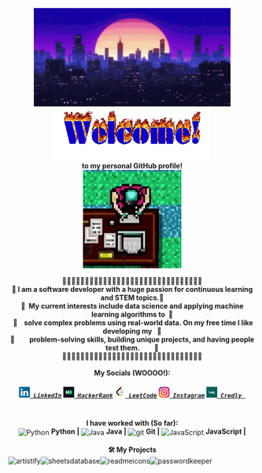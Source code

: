 <!--### Hi there 👋-->

<div align="center">
  <img src="https://github.com/ErnieLud/ErnieLud/blob/main/city-night.gif" alt="CityNight" align="center" width="400" height="200"/>
</div>

<div align="center">
<img src="https://github.com/ErnieLud/ErnieLud/blob/main/Welcome.gif" alt="Welcome" align="center">
</div>

<div align="center">
<b>to my personal GitHub profile!</b>
</div>
  
<div align="center">
<img src="https://raw.githubusercontent.com/ErnieLud/ErnieLud/main/biker-hotline-miami.gif" alt="Writing" align="center" width="200" height="200">
</div>

<div align="center"> <br/>
 🦴🦴🦴🦴🦴🦴🦴🦴🦴🦴🦴🦴🦴🦴🦴🦴🦴🦴🦴🦴🦴🦴🦴🦴🦴🦴🦴🦴🦴🦴🦴 <br/>
<b> 🦴 I am a software developer with a huge passion for continuous learning and STEM topics.🦴</b> <br/>
<b> 🦴‎ ‎ My current interests include data science and applying machine learning algorithms to‎ ‎ ‎🦴</b> <br/>
<b>‎ 🦴‎ ‎ ‎ ‎ solve complex problems using real-world data. On my free time I like developing my‎ ‎ ‎ ‎‎🦴 </b> <br/> 
<b> 🦴‎ ‎ ‎ ‎ ‎ ‎ ‎ ‎ ‎ problem-solving skills, building unique projects, and having people test them.‎ ‎ ‎ ‎ ‎ ‎ ‎ ‎ ‎ ‎🦴</b><br/> <!-- invisible char -->
  🦴🦴🦴🦴🦴🦴🦴🦴🦴🦴🦴🦴🦴🦴🦴🦴🦴🦴🦴🦴🦴🦴🦴🦴🦴🦴🦴🦴🦴🦴🦴 <br/>
</div>

<div align="center"> <br/>
<b> My Socials (WOOOO!): </b> <br/>
<h5 align="center">
  <code><a href="https://www.linkedin.com/in/ernie-sumoso" title="LinkedIn"><img width="22" src="socials/linkedin.svg"> LinkedIn</a></code>
  <code><a href="https://www.hackerrank.com/profile/a20161018" title="HackerRank"><img width="22" src="socials/hackerrank.png"> HackerRank</a></code>
  <code><a href="https://leetcode.com/u/ErnieFlakes/" title="LeetCode"><img width="22" src="socials/leetcode.png"> LeetCode</a></code>
  <code><a href="https://www.instagram.com/ernieluds1403/" title="Instagram"><img width="22" src="socials/instagram.svg"> Instagram</a></code>
  <code><a href="https://www.credly.com/users/ernie.ai" title="Credly"><img width="22" src="socials/credly.png"> Credly </a></code>
</h5>
</div>

<div align="center"> <br/>
<b> I have worked with (So far): </b> <br/>
<img align="center" alt="Python" height ="42px" src="https://raw.githubusercontent.com/rahul-jha98/github_readme_icons/main/language_and_tools/square/python/python.svg"> <b> Python  | </b>
<img align="center" alt="Java" height ="42px" src="https://raw.githubusercontent.com/rahul-jha98/github_readme_icons/main/language_and_tools/square/java/java.svg"> <b> Java  | </b>
<img align="center" alt="git" height='42px' src="https://raw.githubusercontent.com/rahul-jha98/github_readme_icons/main/language_and_tools/square/git-scm/git-scm.svg"> <b> Git  | </b>
<img align="center" alt="JavaScript" height ="42px"  src="https://raw.githubusercontent.com/rahul-jha98/github_readme_icons/main/language_and_tools/square/javascript/javascript.svg"> <b> JavaScript  | </b>
</div>


<div align="center"> <br/>
<b> 🛠️ My Projects </b> <br/>
<a href="https://github.com/rahul-jha98/Artistify.ai" target="_blank"> <img alt="artistify" src="./projects/artistify.svg" height="68" align="left"> </a>
<a href="https://github.com/rahul-jha98/sheets-database" target="_blank"> <img alt="sheetsdatabase" src="./projects/sheetsdatabase.svg"  height="68" align="left"> </a>
<a href="https://github.com/rahul-jha98/README_icons" target="_blank"> <img alt="readmeicons" src="./projects/readmeicons.svg" height="68" align="left"> </a>
<a href="https://github.com/rahul-jha98/PasswordKeeper" target="_blank"> <img alt="passwordkeeper" src="./projects/passwordkeeper.svg" height="68" align="left"> </a>
</div>


<!--
**ErnieSumoso/ErnieSumoso** is a ✨ _special_ ✨ repository because its `README.md` (this file) appears on your GitHub profile.

Here are some ideas to get you started:

- 🔭 I’m currently working on ...
- 🌱 I’m currently learning ...
- 👯 I’m looking to collaborate on ...
- 🤔 I’m looking for help with ...
- 💬 Ask me about ...
- 📫 How to reach me: ...
- 😄 Pronouns: ...
- ⚡ Fun fact: ...
-->

